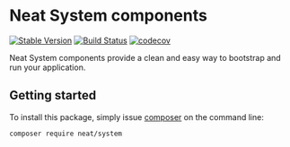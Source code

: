 Neat System components
===========================
[![Stable Version](https://poser.pugx.org/neat/system/version)](https://packagist.org/packages/neat/system)
[![Build Status](https://travis-ci.org/neat-php/system.svg?branch=master)](https://travis-ci.org/neat-php/system)
[![codecov](https://codecov.io/gh/neat-php/system/branch/master/graph/badge.svg)](https://codecov.io/gh/neat-php/system)

Neat System components provide a clean and easy way to bootstrap and run
your application.

Getting started
---------------
To install this package, simply issue [composer](https://getcomposer.org) on the
command line:
```
composer require neat/system
```

